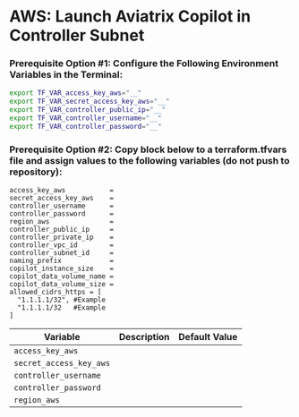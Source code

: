 # AWS: Launch Aviatrix Copilot in Controller Subnet

### Prerequisite Option #1: Configure the Following Environment Variables in the Terminal:
``` sh
export TF_VAR_access_key_aws="__"
export TF_VAR_secret_access_key_aws="__"
export TF_VAR_controller_public_ip="__"
export TF_VAR_controller_username="__"
export TF_VAR_controller_password="__"
```

### Prerequisite Option #2: Copy block below to a terraform.tfvars file and assign values to the following variables (do not push to repository):
``` hcl
access_key_aws           = 
secret_access_key_aws    = 
controller_username      = 
controller_password      = 
region_aws               = 
controller_public_ip     = 
controller_private_ip    = 
controller_vpc_id        = 
controller_subnet_id     = 
naming_prefix            = 
copilot_instance_size    = 
copilot_data_volume_name = 
copilot_data_volume_size = 
allowed_cidrs_https = [
  "1.1.1.1/32", #Example
  "1.1.1.1/32   #Example
]
```

|   Variable              | Description | Default Value |
|     ---                 |     ---     |       ---     |
| `access_key_aws`        |             |               |
| `secret_access_key_aws` |             |               |
|  `controller_username`  |             |               |
|  `controller_password`  |             |               |
|  `region_aws`           |             |               |